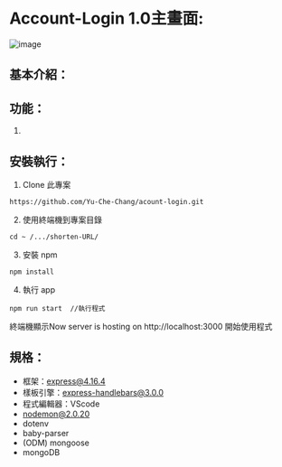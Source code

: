 # Account-Login 1.0主畫面:
![image]()

基本介紹：
---


功能：
---
1. 



安裝執行：
---
1. Clone 此專案
```
https://github.com/Yu-Che-Chang/acount-login.git
```
2. 使用終端機到專案目錄
```
cd ~ /.../shorten-URL/
```
3. 安裝 npm
```
npm install
```
4. 執行 app
```
npm run start  //執行程式
```
終端機顯示Now server is hosting on http://localhost:3000
開始使用程式

規格：
---
+ 框架：express@4.16.4
+ 樣板引擎：express-handlebars@3.0.0
+ 程式編輯器：VScode
+ nodemon@2.0.20
+ dotenv
+ baby-parser
+ (ODM) mongoose
+ mongoDB